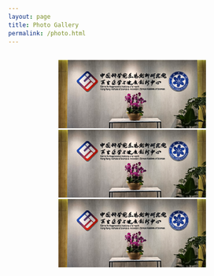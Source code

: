 ```yaml
---
layout: page
title: Photo Gallery
permalink: /photo.html
---
```


## 

<div style="text-align:center">
<a href="https://raw.githubusercontent.com/tosingfung/images/master/image-20230919191742886.png"><img src="https://raw.githubusercontent.com/tosingfung/images/master/image-20230919191742886.png" width="300" /></a>
<a href="https://raw.githubusercontent.com/tosingfung/images/master/image-20230919191742886.png"><img src="https://raw.githubusercontent.com/tosingfung/images/master/image-20230919191742886.png" width="300" /></a>
<a href="https://raw.githubusercontent.com/tosingfung/images/master/image-20230919191742886.png"><img src="https://raw.githubusercontent.com/tosingfung/images/master/image-20230919191742886.png" width="300" /></a>
</div>










  
